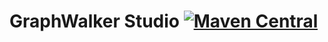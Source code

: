 GraphWalker Studio [![Maven Central](https://maven-badges.herokuapp.com/maven-central/org.graphwalker/graphwalker-studio/badge.svg)](https://maven-badges.herokuapp.com/maven-central/org.graphwalker/graphwalker-studio)
==================
